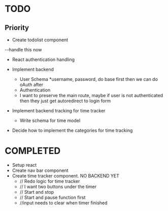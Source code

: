 
# TODO

## Priority
* Create todolist component

--handle this now
* React authentication handling
* Implement backend
  * User Schema
    *username, password, do base first then we can do oAuth after
  * Authentication
  * I want to preserve the main route, maybe if user is not authenticated then they just get autoredirect to login form
  


* Implement backend tracking for time tracker
  * Write schema for time model

* Decide how to implement the categories for time tracking


# COMPLETED
* Setup react
* Create nav bar component
* Create time tracker component. NO BACKEND YET
  * // Redo logic for time tracker
  * // I want two buttons under the timer
  * // Start and stop 
  * // Start and pause function first
  * //input needs to clear when timer finished